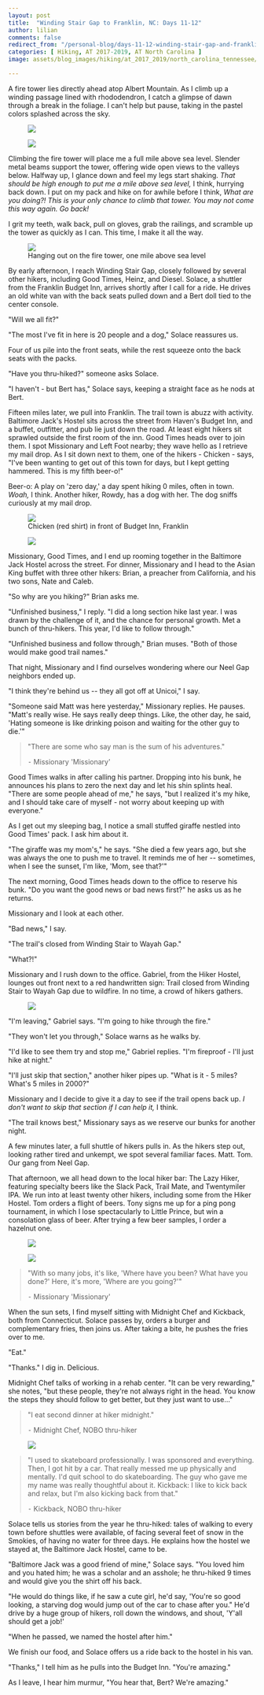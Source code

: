 ```yaml
---
layout: post
title:  "Winding Stair Gap to Franklin, NC: Days 11-12"
author: lilian
comments: false
redirect_from: "/personal-blog/days-11-12-winding-stair-gap-and-franklin-nc/"
categories: [ Hiking, AT 2017-2019, AT North Carolina ]
image: assets/blog_images/hiking/at_2017_2019/north_carolina_tennessee/day11-12/rhododendron.JPG

---
```


A fire tower lies directly ahead atop Albert Mountain. As I climb up a winding passage lined with rhododendron, I catch a glimpse of dawn through a break in the foliage. I can't help but pause, taking in the pastel colors splashed across the sky.

<figure>
    <img src="{{site.baseurl}}/assets/blog_images/hiking/at_2017_2019/north_carolina_tennessee/day11-12/sunrise_albert.JPG"/>
</figure>

<figure>
    <img src="{{site.baseurl}}/assets/blog_images/hiking/at_2017_2019/north_carolina_tennessee/day11-12/me_sunrise.JPG"/>
</figure>

Climbing the fire tower will place me a full mile above sea level. Slender metal beams support the tower, offering wide open views to the valleys below. Halfway up, I glance down and feel my legs start shaking. *That should be high enough to put me a mile above sea level,* I think, hurrying back down. I put on my pack and hike on for awhile before I think, *What are you doing?! This is your only chance to climb that tower. You may not come this way again. Go back!*

I grit my teeth, walk back, pull on gloves, grab the railings, and scramble up the tower as quickly as I can. This time, I make it all the way.

<figure>
    <img src="{{site.baseurl}}/assets/blog_images/hiking/at_2017_2019/north_carolina_tennessee/day11-12/on_watch_tower.JPG"/>
    <figcaption>Hanging out on the fire tower, one mile above sea level</figcaption>
</figure>

By early afternoon, I reach Winding Stair Gap, closely followed by several other hikers, including Good Times, Heinz, and Diesel. Solace, a shuttler from the Franklin Budget Inn, arrives shortly after I call for a ride. He drives an old white van with the back seats pulled down and a Bert doll tied to the center console.

"Will we all fit?"

"The most I've fit in here is 20 people and a dog," Solace reassures us.

Four of us pile into the front seats, while the rest squeeze onto the back seats with the packs.

"Have you thru-hiked?" someone asks Solace.

"I haven't - but Bert has," Solace says, keeping a straight face as he nods at Bert.

Fifteen miles later, we pull into Franklin. The trail town is abuzz with activity. Baltimore Jack's Hostel sits across the street from Haven's Budget Inn, and a buffet, outfitter, and pub lie just down the road. At least eight hikers sit sprawled outside the first room of the inn. Good Times heads over to join them. I spot Missionary and Left Foot nearby; they wave hello as I retrieve my mail drop. As I sit down next to them, one of the hikers - Chicken - says, "I've been wanting to get out of this town for days, but I kept getting hammered. This is my fifth beer-o!"

Beer-o: A play on 'zero day,' a day spent hiking 0 miles, often in town. *Woah,* I think. Another hiker, Rowdy, has a dog with her. The dog sniffs curiously at my mail drop.

<figure>
    <img src="{{site.baseurl}}/assets/blog_images/hiking/at_2017_2019/north_carolina_tennessee/day11-12/franklin_chicken.JPG"/>
    <figcaption>Chicken (red shirt) in front of Budget Inn, Franklin</figcaption>
</figure>

<figure>
    <img src="{{site.baseurl}}/assets/blog_images/hiking/at_2017_2019/north_carolina_tennessee/day11-12/outfitters.JPG"/>
</figure>

Missionary, Good Times, and I end up rooming together in the Baltimore Jack Hostel across the street. For dinner, Missionary and I head to the Asian King buffet with three other hikers: Brian, a preacher from California, and his two sons, Nate and Caleb.

"So why are you hiking?" Brian asks me.

"Unfinished business," I reply. "I did a long section hike last year. I was drawn by the challenge of it, and the chance for personal growth. Met a bunch of thru-hikers. This year, I'd like to follow through."

"Unfinished business and follow through," Brian muses. "Both of those would make good trail names."

That night, Missionary and I find ourselves wondering where our Neel Gap neighbors ended up.

"I think they're behind us -- they all got off at Unicoi," I say.

"Someone said Matt was here yesterday," Missionary replies. He pauses. "Matt's really wise. He says really deep things. Like, the other day, he said, 'Hating someone is like drinking poison and waiting for the other guy to die.'"

>"There are some who say man is the sum of his adventures."
>
>⁃ Missionary 'Missionary'

Good Times walks in after calling his partner. Dropping into his bunk, he announces his plans to zero the next day and let his shin splints heal. "There are some people ahead of me," he says, "but I realized it's my hike, and I should take care of myself - not worry about keeping up with everyone."

As I get out my sleeping bag, I notice a small stuffed giraffe nestled into Good Times' pack. I ask him about it.

"The giraffe was my mom's," he says. "She died a few years ago, but she was always the one to push me to travel. It reminds me of her -- sometimes, when I see the sunset, I'm like, 'Mom, see that?'"

The next morning, Good Times heads down to the office to reserve his bunk. "Do you want the good news or bad news first?" he asks us as he returns.

Missionary and I look at each other.

"Bad news," I say.

"The trail's closed from Winding Stair to Wayah Gap."

"What?!"

Missionary and I rush down to the office. Gabriel, from the Hiker Hostel, lounges out front next to a red handwritten sign: Trail closed from Winding Stair to Wayah Gap due to wildfire. In no time, a crowd of hikers gathers.

<figure>
    <img src="{{site.baseurl}}/assets/blog_images/hiking/at_2017_2019/north_carolina_tennessee/day11-12/wildfire_notice.PNG"/>
</figure>

"I'm leaving," Gabriel says. "I'm going to hike through the fire."

"They won't let you through," Solace warns as he walks by.

"I'd like to see them try and stop me," Gabriel replies. "I'm fireproof - I'll just hike at night."

"I'll just skip that section," another hiker pipes up. "What is it - 5 miles? What's 5 miles in 2000?"

Missionary and I decide to give it a day to see if the trail opens back up. *I don't want to skip that section if I can help it,* I think.

"The trail knows best," Missionary says as we reserve our bunks for another night.

A few minutes later, a full shuttle of hikers pulls in. As the hikers step out, looking rather tired and unkempt, we spot several familiar faces. Matt. Tom. Our gang from Neel Gap. 

That afternoon, we all head down to the local hiker bar: The Lazy Hiker, featuring specialty beers like the Slack Pack, Trail Mate, and Twentymiler IPA. We run into at least twenty other hikers, including some from the Hiker Hostel. Tom orders a flight of beers. Tony signs me up for a ping pong tournament, in which I lose spectacularly to Little Prince, but win a consolation glass of beer. After trying a few beer samples, I order a hazelnut one.

<figure>
    <img src="{{site.baseurl}}/assets/blog_images/hiking/at_2017_2019/north_carolina_tennessee/day11-12/franklin_pub.JPG"/>
</figure>

<figure>
    <img src="{{site.baseurl}}/assets/blog_images/hiking/at_2017_2019/north_carolina_tennessee/day11-12/ping_pong.JPG"/>
</figure>

>"With so many jobs, it's like, 'Where have you been? What have you done?' Here, it's more, 'Where are you going?'"
>
>⁃ Missionary 'Missionary'

When the sun sets, I find myself sitting with Midnight Chef and Kickback, both from Connecticut. Solace passes by, orders a burger and complementary fries, then joins us. After taking a bite, he pushes the fries over to me.

"Eat."

"Thanks." I dig in. Delicious.

Midnight Chef talks of working in a rehab center. "It can be very rewarding," she notes, "but these people, they're not always right in the head. You know the steps they should follow to get better, but they just want to use..."

>"I eat second dinner at hiker midnight."
>
>⁃ Midnight Chef, NOBO thru-hiker

<figure>
    <img src="{{site.baseurl}}/assets/blog_images/hiking/at_2017_2019/north_carolina_tennessee/day11-12/franklin_chef.JPG"/>
</figure>

>"I used to skateboard professionally. I was sponsored and everything. Then, I got hit by a car. That really messed me up physically and mentally. I'd quit school to do skateboarding. The guy who gave me my name was really thoughtful about it. Kickback: I like to kick back and relax, but I'm also kicking back from that."
>
>⁃ Kickback, NOBO thru-hiker

Solace tells us stories from the year he thru-hiked: tales of walking to every town before shuttles were available, of facing several feet of snow in the Smokies, of having no water for three days. He explains how the hostel we stayed at, the Baltimore Jack Hostel, came to be.

"Baltimore Jack was a good friend of mine," Solace says. "You loved him and you hated him; he was a scholar and an asshole; he thru-hiked 9 times and would give you the shirt off his back.

"He would do things like, if he saw a cute girl, he'd say, 'You're so good looking, a starving dog would jump out of the car to chase after you." He'd drive by a huge group of hikers, roll down the windows, and shout, 'Y'all should get a job!'

"When he passed, we named the hostel after him."

We finish our food, and Solace offers us a ride back to the hostel in his van.

"Thanks," I tell him as he pulls into the Budget Inn. "You're amazing."

As I leave, I hear him murmur, "You hear that, Bert? We're amazing."